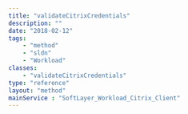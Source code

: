 ```yaml
---
title: "validateCitrixCredentials"
description: ""
date: "2018-02-12"
tags:
    - "method"
    - "sldn"
    - "Workload"
classes:
    - "validateCitrixCredentials"
type: "reference"
layout: "method"
mainService : "SoftLayer_Workload_Citrix_Client"
---
```

